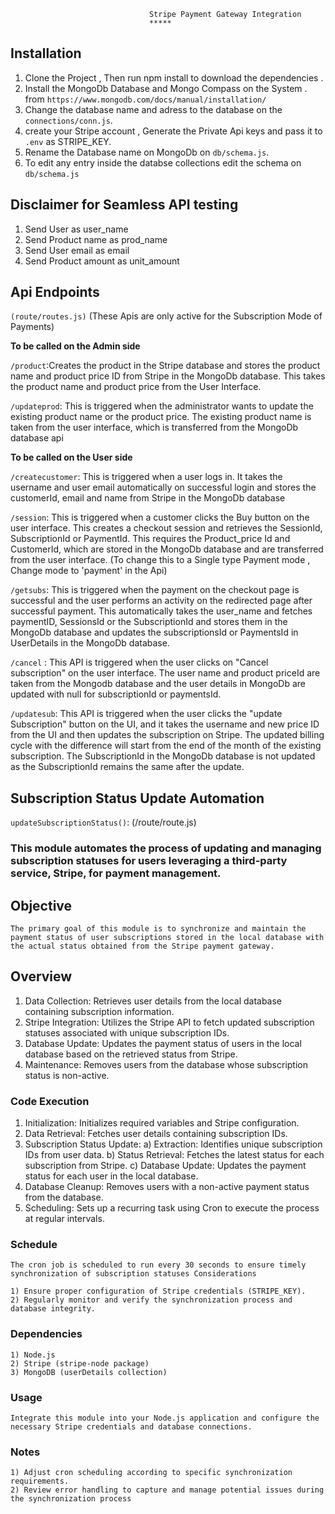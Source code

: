                                    Stripe Payment Gateway Integration 
                                   *****
## Installation 

1) Clone the Project , Then run npm install to download the dependencies .
2) Install the MongoDb Database and Mongo Compass on the System . 
from `https://www.mongodb.com/docs/manual/installation/`
3) Change the database name and adress to the database on the `connections/conn.js`.
4) create your Stripe account , Generate the Private Api keys and pass it to `.env` as STRIPE_KEY.
5) Rename the Database name on MongoDb on `db/schema.js`.
6) To edit any entry inside the databse collections edit the schema on `db/schema.js`


## Disclaimer for Seamless API testing
1) Send User as user_name
2) Send Product name as prod_name
3) Send User email as email
4) Send Product amount as unit_amount
                      
## Api Endpoints 

`(route/routes.js)`
(These Apis are only active for the Subscription Mode of Payments)

   **To be called on the Admin side**


`/product`:Creates the product in the Stripe database and stores the product name and product price ID from Stripe in the MongoDb database. This takes the product name and product price from the User Interface.

`/updateprod`: This is triggered when the administrator wants to update the existing product name or the product price. The existing product name is taken from the user interface, which is transferred from the MongoDb database api

   **To be called on the User side**

   
`/createcustomer`: This is triggered when a user logs in. It takes the username and user email automatically on successful login and stores the customerId, email and name from Stripe in the MongoDb database

`/session`: This is triggered when a customer clicks the Buy button on the user interface. This creates a checkout session and retrieves the SessionId, SubscriptionId or PaymentId. This requires the Product_price Id and CustomerId, which are stored in the MongoDb database and are transferred from the user interface.
(To change this to a Single type Payment mode , Change mode to 'payment' in the Api)

`/getsubs`: This is triggered when the payment on the checkout page is successful and the user performs an activity on the redirected page after successful payment. This automatically takes the user_name and fetches paymentID, SessionsId or the SubscriptionId and stores them in the MongoDb database and updates the subscriptionsId or PaymentsId in UserDetails in the MongoDb database.

`/cancel` : This API is triggered when the user clicks on "Cancel subscription" on the user interface. The user name and product priceId are taken from the Mongodb database and the user details in MongoDb are updated with null for subscriptionId or paymentsId.

`/updatesub`: This API is triggered when the user clicks the "update Subscription" button on the UI, and it takes the username and new price ID from the UI and then updates the subscription on Stripe. The updated billing cycle with the difference will start from the end of the month of the existing subscription. The SubscriptionId in the MongoDb database is not updated as the SubscriptionId remains the same after the update.


## Subscription Status Update Automation

`updateSubscriptionStatus()`: (/route/route.js)

### This module automates the process of updating and managing subscription statuses for users leveraging a third-party service, Stripe, for payment management.

## Objective
`The primary goal of this module is to synchronize and maintain the payment status of user subscriptions stored in the local database with the actual status obtained from the Stripe payment gateway.`

## Overview
 1) Data Collection: Retrieves user details from the local database containing subscription information.
 2) Stripe Integration: Utilizes the Stripe API to fetch updated subscription statuses associated with unique subscription IDs.
 3) Database Update: Updates the payment status of users in the local database based on the retrieved status from Stripe.
 4) Maintenance: Removes users from the database whose subscription status is non-active.

### Code Execution

1) Initialization: Initializes required variables and Stripe configuration.
2) Data Retrieval: Fetches user details containing subscription IDs.
3) Subscription Status Update:
        a) Extraction: Identifies unique subscription IDs from user data.
        b) Status Retrieval: Fetches the latest status for each subscription from Stripe.
        c) Database Update: Updates the payment status for each user in the local database.
4) Database Cleanup: Removes users with a non-active payment status from the database.
5) Scheduling: Sets up a recurring task using Cron to execute the process at regular intervals.

### Schedule

`The cron job is scheduled to run every 30 seconds to ensure timely synchronization of subscription statuses Considerations`

    1) Ensure proper configuration of Stripe credentials (STRIPE_KEY).
    2) Regularly monitor and verify the synchronization process and database integrity.

### Dependencies

    1) Node.js
    2) Stripe (stripe-node package)
    3) MongoDB (userDetails collection)

### Usage

`Integrate this module into your Node.js application and configure the necessary Stripe credentials and database connections.`

### Notes
    1) Adjust cron scheduling according to specific synchronization requirements.
    2) Review error handling to capture and manage potential issues during the synchronization process
